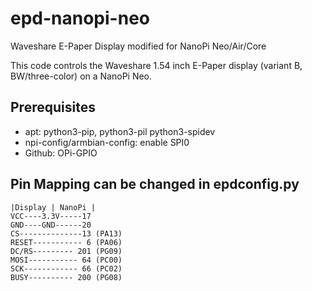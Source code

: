 # epd-nanopi-neo
Waveshare E-Paper Display modified for NanoPi Neo/Air/Core

This code controls the Waveshare 1.54 inch E-Paper display (variant B, BW/three-color) on a NanoPi Neo.

## Prerequisites

- apt: python3-pip, python3-pil python3-spidev
- npi-config/armbian-config: enable SPI0
- Github: OPi-GPIO

## Pin Mapping can be changed in epdconfig.py
```
|Display | NanoPi |
VCC----3.3V-----17
GND----GND------20
CS--------------13 (PA13)
RESET----------- 6 (PA06)
DC/RS--------- 201 (PG09)
MOSI----------- 64 (PC00)
SCK------------ 66 (PC02)
BUSY---------- 200 (PG08)
```

